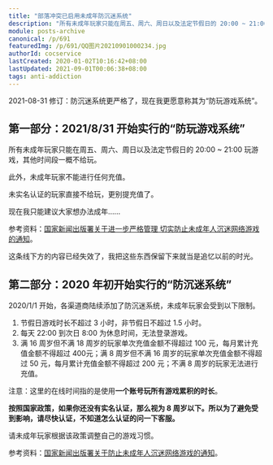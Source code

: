 ```yaml
---
title: "部落冲突已启用未成年防沉迷系统"
description: "所有未成年玩家只能在周五、周六、周日以及法定节假日的 20:00 ~ 21:00 玩游戏，其他时间段一概不给玩。此外，未成年玩家不能进行任何充值。未实名认证的玩家直接不给玩，更别提充值了。现在我只能建议大家想办法成年……"
module: posts-archive
canonical: /p/691
featuredImg: /p/691/QQ图片20210901000234.jpg
authorId: cocservice
lastCreated: 2020-01-02T10:16:42+08:00
lastUpdated: 2021-09-01T00:06:38+08:00
tags: anti-addiction
---
```


<PostHistory>
2021-08-31 修订：防沉迷系统更严格了，现在我更愿意称其为“防玩游戏系统”。
</PostHistory>

## 第一部分：2021/8/31 开始实行的“防玩游戏系统”

所有未成年玩家只能在周五、周六、周日以及法定节假日的 20:00 ~ 21:00 玩游戏，其他时间段一概不给玩。

此外，未成年玩家不能进行任何充值。

未实名认证的玩家直接不给玩，更别提充值了。

现在我只能建议大家想办法成年……

参考资料：[国家新闻出版署关于进一步严格管理 切实防止未成年人沉迷网络游戏的通知](https://www.nppa.gov.cn/xxfb/tzgs/202108/t20210830_666285.html)。

<Pic src="/p/691/QQ图片20210901000234.jpg" width="1920" height="886" alt="腾讯成长守护提醒您：根据国家防沉迷通知的相关要求和腾讯最新强化的防沉迷策略，由于您是未成年玩家，仅能在周五、周六、周日和法定节假日每日 20 时至 21 时登录游戏，在上述时段之外无法游戏，请注意休息。" :lazyLoading="false" />
<Pic src="/p/691/QQ图片20210901000221.jpg" width="1920" height="886" alt="腾讯成长守护提醒您：系统判断您当前的账号可能是未成年人在使用，请配合完成人脸识别。未通过验证或拒绝验证，该帐号将被系统判定为未成年人使用，游戏中受到限制。" :lazyLoading="false" />

这条线下方的内容已经失效了，我把这些东西保留下来就当是追忆以前的时光。

## 第二部分：2020 年初开始实行的“防沉迷系统”

2020/1/1 开始，各渠道商陆续添加了防沉迷系统，未成年玩家会受到以下限制。

1. 节假日游戏时长不超过 3 小时，非节假日不超过 1.5 小时。
2. 每天 22:00 到次日 8:00 为休息时间，无法登录游戏。
3. 满 16 周岁但不满 18 周岁的玩家单次充值金额不得超过 100 元，每月累计充值金额不得超过 400元；满 8 周岁但不满 16 周岁的玩家单次充值金额不得超过 50 元，每月累计充值金额不得超过 200 元；不满 8 周岁的玩家无法进行充值。

注意：这里的在线时间指的是使用**一个账号玩所有游戏累积的时长**。

**按照国家政策，如果你还没有实名认证，那么视为 8 周岁以下。所以为了避免受到影响，请尽快认证，不知道怎么认证的问一下客服。**

请未成年玩家根据该政策调整自己的游戏习惯。

参考资料：[国家新闻出版署关于防止未成年人沉迷网络游戏的通知](https://www.nppa.gov.cn/xxfb/tzgs/201911/t20191119_666184.html)。

<Pic src="/p/691/7fbf4a74711fe353.jpg" width="596" height="647" alt="未成年人游戏限制" maxWidth="300px" />
<Pic src="/p/691/mmexport1577931046355.jpg" width="596" height="275" alt="未成年人 22:00 ~ 8:00 不能登录游戏" maxWidth="596px" />
<Pic src="/p/691/4F27B72C763057C5886ACB8617CC98E4.jpg" width="960" height="540" alt="未成年人 22:00 ~ 8:00 不能登录游戏" maxWidth="596px" />
